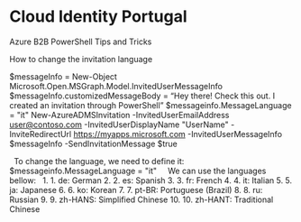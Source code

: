 # Cloud Identity Portugal


Azure B2B PowerShell Tips and Tricks

How to change the invitation language
 


 
$messageInfo = New-Object Microsoft.Open.MSGraph.Model.InvitedUserMessageInfo
$messageInfo.customizedMessageBody = “Hey there! Check this out. I created an invitation through PowerShell”
$messageinfo.MessageLanguage = "it"
New-AzureADMSInvitation -InvitedUserEmailAddress user@contoso.com -InvitedUserDisplayName "UserName" -InviteRedirectUrl https://myapps.microsoft.com -InvitedUserMessageInfo $messageInfo -SendInvitationMessage $true 



 
To change the language, we need to define it:
 
$messageinfo.MessageLanguage = "it"
 
 
We can use the languages bellow:
 
	1. 1. de: German
	2. 2. es: Spanish
	3. 3. fr: French
	4. 4. it: Italian
	5. 5. ja: Japanese
	6. 6. ko: Korean
	7. 7. pt-BR: Portuguese (Brazil)
	8. 8. ru: Russian
	9. 9. zh-HANS: Simplified Chinese
	10. 10. zh-HANT: Traditional Chinese
